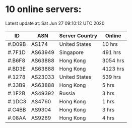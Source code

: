 # 10 online servers:

Latest update at: Sat Jun 27 09:10:12 UTC 2020

| ID | ASN | Server Country | Online |
| -- | --- | -------------- | ------ |
| #.D09B | AS174 | United States | 10 hrs |
| #.7F1D | AS63949 | Singapore | 491 hrs |
| #.B6F8 | AS63888 | Hong Kong | 3054 hrs |
| #.BD3E | AS63888 | Hong Kong | 4123 hrs |
| #.1278 | AS23033 | United States | 539 hrs |
| #.33B9 | AS63888 | Hong Kong | 5 hrs |
| #.1F2B | AS49392 | Russia | 3 hrs |
| #.1DC3 | AS4760 | Hong Kong | 1 hrs |
| #.C4BB | AS9304 | Hong Kong | 3 hrs |
| #.08AA | AS9269 | Hong Kong | 4 hrs |

